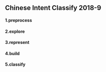 ## Chinese Intent Classify 2018-9

#### 1.preprocess



#### 2.explore



#### 3.represent



#### 4.build



#### 5.classify

